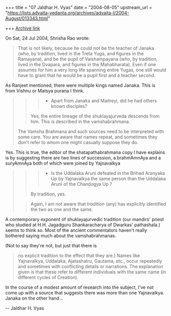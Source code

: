 +++
title = "07 Jaldhar H. Vyas"
date = "2004-08-05"
upstream_url = "https://lists.advaita-vedanta.org/archives/advaita-l/2004-August/013343.html"

+++
[Archive link](https://lists.advaita-vedanta.org/archives/advaita-l/2004-August/013343.html)

On Sat, 24 Jul 2004, Shrisha Rao wrote:

> That is not likely, because he could not be the teacher of Janaka (who, by
> tradition, lived in the Treta Yuga, and figures in the Ramayana), and be
> the pupil of Vaishampayana (who, by tradition, lived in the Dvapara, and
> figures in the Mahabharata).  Even if one assumes for him a very long life
> spanning entire Yugas, one still would have to grant that he would be a
> pupil first and a teacher second.
>

As Ranjeet mentioned, there were multiple kings named Janaka.  This is
from Vishnu or Matsya purana I think.

> > > - Apart from Janaka and Maitreyi, did he had others known disciples?
> >
> > Yes, the entire lineage of the shuklayajurveda descends from him.  This is
> > described in the vamshabrahmana.
>
> The Vamsha Brahmana and such sources need to be interpreted with some
> care.  You are aware that names repeat, and sometimes they don't refer to
> whom one might casually suppose they do.
>

Yes.  This is true, the editor of the shatapathabrahmana copy I have
explains is by suggesting there are two lines of succession, a brahmAmnAya
and a suryAmnAya both of which were joined by Yajnavalkya


> > > - Is the Uddalaka Aruni defeated in the Brihad Aranyaka Up by Yajnavalkya
> > > the same person than the Uddalaka Aruni of the Chandogya Up ?
> >
> > By tradition, yes.
>
>> Again, I am not aware that *tradition* (any) has explicitly identified the
> two as one and the same.

A contemporary exponent of shuklayajurvedic tradition (our mandirs' priest
who studied at H.H. Jagadguru Shankaracharya of Dwarkas' pathashala.)
seems to think so.  Most of the ancient commentators haven't really
bothered saying much about the vamshabrahmanas.

  (Not to say they're not, but just that there is
> no explicit tradition to the effect that they are.)  Names like
> Yajnavalkya, Uddalaka, Ajatashatru, Gautama, etc., occur repeatedly and
> sometimes with conflicting details or narrations.  The explanation given
> is that these refer to different individuals with the same name (in
> different cycles of Creation).

In the course of a modest amount of research into the subject, I've not
come up with a source that suggests there was more than one Yajnavalkya.
Janaka on the other hand...

-- 
Jaldhar H. Vyas <jaldhar at braincells.com>

